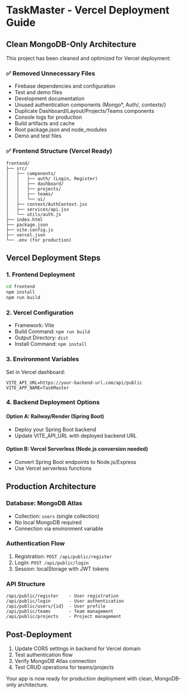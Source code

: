 # TaskMaster - Vercel Deployment Guide

## Clean MongoDB-Only Architecture

This project has been cleaned and optimized for Vercel deployment:

### ✅ Removed Unnecessary Files
- Firebase dependencies and configuration
- Test and demo files  
- Development documentation
- Unused authentication components (Mongo*, Auth/, contexts/)
- Duplicate Dashboard/Layout/Projects/Teams components
- Console logs for production
- Build artifacts and cache
- Root package.json and node_modules
- Demo and test files

### ✅ Frontend Structure (Vercel Ready)
```
frontend/
├── src/
│   ├── components/
│   │   ├── auth/ (Login, Register)
│   │   ├── dashboard/
│   │   ├── projects/
│   │   ├── teams/
│   │   └── ui/
│   ├── context/AuthContext.jsx
│   ├── services/api.jsx
│   └── utils/auth.js
├── index.html
├── package.json
├── vite.config.js
├── vercel.json
└── .env (for production)
```

## Vercel Deployment Steps

### 1. Frontend Deployment
```bash
cd frontend
npm install
npm run build
```

### 2. Vercel Configuration
- Framework: Vite
- Build Command: `npm run build`
- Output Directory: `dist`
- Install Command: `npm install`

### 3. Environment Variables
Set in Vercel dashboard:
```
VITE_API_URL=https://your-backend-url.com/api/public
VITE_APP_NAME=TaskMaster
```

### 4. Backend Deployment Options

#### Option A: Railway/Render (Spring Boot)
- Deploy your Spring Boot backend
- Update VITE_API_URL with deployed backend URL

#### Option B: Vercel Serverless (Node.js conversion needed)
- Convert Spring Boot endpoints to Node.js/Express
- Use Vercel serverless functions

## Production Architecture

### Database: MongoDB Atlas
- Collection: `users` (single collection)
- No local MongoDB required
- Connection via environment variable

### Authentication Flow
1. Registration: `POST /api/public/register`
2. Login: `POST /api/public/login`
3. Session: localStorage with JWT tokens

### API Structure
```
/api/public/register    - User registration
/api/public/login       - User authentication
/api/public/users/{id}  - User profile
/api/public/teams       - Team management
/api/public/projects    - Project management
```

## Post-Deployment
1. Update CORS settings in backend for Vercel domain
2. Test authentication flow
3. Verify MongoDB Atlas connection
4. Test CRUD operations for teams/projects

Your app is now ready for production deployment with clean, MongoDB-only architecture.